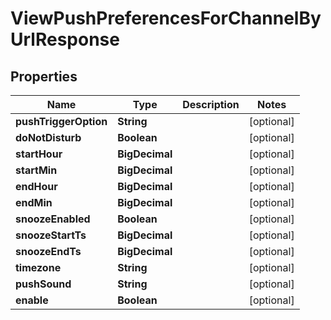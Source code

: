 

# ViewPushPreferencesForChannelByUrlResponse


## Properties

| Name | Type | Description | Notes |
|------------ | ------------- | ------------- | -------------|
|**pushTriggerOption** | **String** |  |  [optional] |
|**doNotDisturb** | **Boolean** |  |  [optional] |
|**startHour** | **BigDecimal** |  |  [optional] |
|**startMin** | **BigDecimal** |  |  [optional] |
|**endHour** | **BigDecimal** |  |  [optional] |
|**endMin** | **BigDecimal** |  |  [optional] |
|**snoozeEnabled** | **Boolean** |  |  [optional] |
|**snoozeStartTs** | **BigDecimal** |  |  [optional] |
|**snoozeEndTs** | **BigDecimal** |  |  [optional] |
|**timezone** | **String** |  |  [optional] |
|**pushSound** | **String** |  |  [optional] |
|**enable** | **Boolean** |  |  [optional] |



